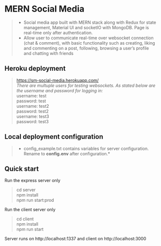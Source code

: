 # MERN Social Media
> * Social media app built with MERN stack along with Redux for state management, Material UI and socketIO with MongoDB. Page is real-time only after authentication.
> * Allow user to communicate real-time over websocket connection (chat & comment), with basic functionality such as creating, liking and commenting on a post, following, browsing a user’s profile and chatting with friends

## Heroku deployment
>https://sm-social-media.herokuapp.com/ <br/>
>*There are multuple users for testing websockets. As stated below are the username and password for logging in:* <br/>
> username: test <br/>
> password:  test <br/>
> username: test2 <br/>
> password:  test2<br/>
> username: test3 <br/>
> password:  test3 




## Local deployment configuration
> * config_example.txt contains variables for server configuration. Rename to **config.env** after configuration.*

## Quick start

Run the express server only
>cd server<br/>
npm install<br/>
npm run start:prod<br/>


Run the client server only
>cd client<br/>
npm install<br/>
npm run start<br/>

Server runs on http://localhost:1337 and client on http://localhost:3000
